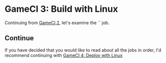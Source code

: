 # GameCI 3: Build with Linux

Continuing from [GameCI 2](gameci-2_testing.html), let's examine the `` job.


## Continue
If you have decided that you would like to read about all the jobs in order, I'd recommend continuing with [GameCI 4: Deploy with Linux](gameci-4_linuxdeploy.html)
